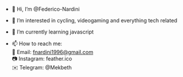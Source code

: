 - 👋 Hi, I’m @Federico-Nardini

- 👀 I’m interested in cycling, videogaming and everything tech related

- 🌱 I’m currently learning javascript

- 📫 How to reach me:</br>
  📧 Email: fnardini1996@gmail.com</br>
  📷 Instagram: feather.ico</br>
  ✉️ Telegram: @Mekbeth

<!---
Federico-Nardini/Federico-Nardini is a ✨ special ✨ repository because its `README.md` (this file) appears on your GitHub profile.
You can click the Preview link to take a look at your changes.
--->
